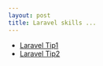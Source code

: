 ```yaml
---
layout: post
title: Laravel skills ...
---
```


* [Laravel Tip1](https://silnex.github.io/blog/laravel-eloquent-tips-tricks/)
* [Laravel Tip2](https://pronist.dev/m/142)
